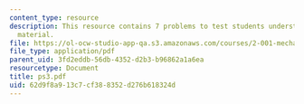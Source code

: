 ```yaml
---
content_type: resource
description: This resource contains 7 problems to test students understanding of course
  material.
file: https://ol-ocw-studio-app-qa.s3.amazonaws.com/courses/2-001-mechanics-materials-i-fall-2006/62d9f8a913c7cf388352d276b618324d_ps3.pdf
file_type: application/pdf
parent_uid: 3fd2eddb-56db-4352-d2b3-b96862a1a6ea
resourcetype: Document
title: ps3.pdf
uid: 62d9f8a9-13c7-cf38-8352-d276b618324d
---
```

